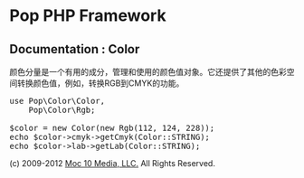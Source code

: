 Pop PHP Framework
=================

Documentation : Color
---------------------

颜色分量是一个有用的成分，管理和使用的颜色值对象。它还提供了其他的色彩空间转换颜色值，例如，转换RGB到CMYK的功能。

<pre>
use Pop\Color\Color,
    Pop\Color\Rgb;

$color = new Color(new Rgb(112, 124, 228));
echo $color->cmyk->getCmyk(Color::STRING);
echo $color->lab->getLab(Color::STRING);
</pre>

(c) 2009-2012 [Moc 10 Media, LLC.](http://www.moc10media.com) All Rights Reserved.
